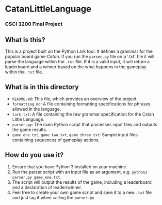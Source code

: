 # CatanLittleLanguage
### CSCI 3200 Final Project

## What is this?
This is a project built on the Python Lark tool. It defines a grammar for the popular board game *Catan*. If you run the `parser.py` file on a '.txt' file it will parse the language within the `.txt` file. If it is a valid input, it will return a leaderboard and a winner based on the what happens in the gameplay within the `.txt` file. 

## What is in this directory
- `README.md`: This file, which provides an overview of the project.
- `formatting.md`: A file containing formatting specifications for phrases allowed in the language.
- `lark.txt`: A file containing the raw grammar specification for the Catan Little Language.
- `parser.py`: The main Python script that processes input files and outputs the game results.
- `game_one.txt`, `game_two.txt`, `game_three.txt`: Sample input files containing sequences of gameplay actions.

## How do you use it?
1. Ensure that you have Python 3 installed on your machine.
2. Run the parser script with an input file as an argument, e.g. `python3 parser.py game_one.txt`.
3. The script will output the results of the game, including a leaderboard and a declaration of leader/winner.
4. Feel free to create your own game script and save it to a new `.txt` file and just tag it when calling the `parser.py`

